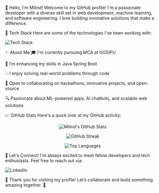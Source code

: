 👋 Hello, I'm Milind!
Welcome to my GitHub profile! I'm a passionate developer with a diverse skill set in web development, machine learning, and software engineering. I love building innovative solutions that make a difference.

🚀 Tech Stack
Here are some of the technologies I've been working with:

<p align="left"> <img src="https://skillicons.dev/icons?i=html,css,js,bootstrap,react,redux,tailwind,python,django,c,java,spring,mysql,postgresql,mongodb,github,vercel,postman,flask,git" alt="Tech Stack" /> </p>
✨ About Me
🎓 I'm currently pursuing MCA at GGSIPU

🌱 I’m enhancing my skills in Java Spring Boot

💡 I enjoy solving real-world problems through code

🤝 Open to collaborating on hackathons, innovative projects, and open-source

🔍 Passionate about ML-powered apps, AI chatbots, and scalable web solutions

📈 GitHub Stats
Here's a quick look at my GitHub activity:

<p align="center"> <img src="https://github-readme-stats.vercel.app/api?username=milindcodes&show_icons=true&theme=github_dark" alt="Milind's GitHub Stats" /> </p> <p align="center"> <img src="https://github-readme-streak-stats.herokuapp.com?user=milindcodes&theme=github-dark&date_format=M%20j%5B%2C%20Y%5D" alt="GitHub Streak" /> </p> <p align="center"> <img src="https://github-readme-stats.vercel.app/api/top-langs/?username=bit-milind42&layout=compact&theme=github_dark" alt="Top Languages" /> </p>

💬 Let's Connect!
I'm always excited to meet fellow developers and tech enthusiasts. Feel free to reach out via:

<img src="https://skillicons.dev/icons?i=linkedin" alt="LinkedIn" />

🙌 Thank you for visiting my profile!
Let’s collaborate and build something amazing together. 🚀



